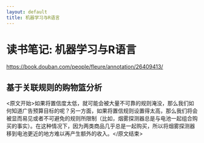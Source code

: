 ```yaml
---
layout: default
title: 机器学习与R语言
---
```


# 读书笔记: 机器学习与R语言

<https://book.douban.com/people/fleure/annotation/26409413/>
## 基于关联规则的购物篮分析

<原文开始>如果将置信度太低，就可能会被大量不可靠的规则淹没，那么我们如何知道广告预算目标的呢？另一方面，如果将置信规则设置得太高，那么我们将会被显而易见或者不可避免的规则所限制（比如，烟雾探测器总是与电池一起组合购买的事实）。在这种情况下，因为两类商品几乎总是一起购买，所以将烟雾探测器移到电池更近的地方难以再产生额外的收入。</原文结束>